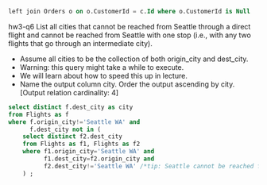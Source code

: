 ```sql
left join Orders o on o.CustomerId = c.Id where o.CustomerId is Null
```


hw3-q6
List all cities that cannot be reached from Seattle through a direct flight
and cannot be reached from Seattle with one stop (i.e., with any two flights that go through an intermediate city).
* Assume all cities to be the collection of both origin_city and dest_city.
* Warning: this query might take a while to execute.
* We will learn about how to speed this up in lecture.
* Name the output column city. Order the output ascending by city.
[Output relation cardinality: 4]

```sql
select distinct f.dest_city as city
from Flights as f
where f.origin_city!='Seattle WA' and
      f.dest_city not in (
    select distinct f2.dest_city
    from Flights as f1, Flights as f2
    where f1.origin_city='Seattle WA' and
          f1.dest_city=f2.origin_city and
          f2.dest_city!='Seattle WA' /*tip: Seattle cannot be reached from Seattle as well*/
    ) ;
```